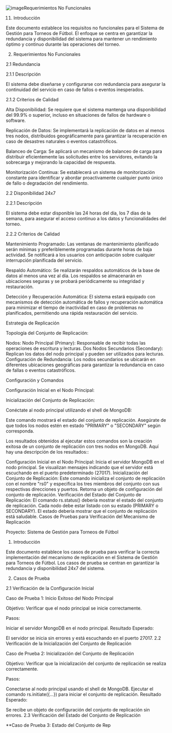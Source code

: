 ![image](https://github.com/Njunco/torneo_deportivo/assets/169322219/826454dd-a874-40fd-9296-7e0d2de07fa5)Requerimientos No Funcionales

11. Introducción

Este documento establece los requisitos no funcionales para el Sistema de Gestión para Torneos de Fútbol. El enfoque se centra en garantizar la redundancia y disponibilidad del sistema para mantener un rendimiento óptimo y continuo durante las operaciones del torneo.

2. Requerimientos No Funcionales

2.1 Redundancia

2.1.1 Descripción

El sistema debe diseñarse y configurarse con redundancia para asegurar la continuidad del servicio en caso de fallos o eventos inesperados.

2.1.2 Criterios de Calidad

Alta Disponibilidad: Se requiere que el sistema mantenga una disponibilidad del 99.9% o superior, incluso en situaciones de fallos de hardware o software.

Replicación de Datos: Se implementará la replicación de datos en al menos tres nodos, distribuidos geográficamente para garantizar la recuperación en caso de desastres naturales o eventos catastróficos.

Balanceo de Carga: Se aplicará un mecanismo de balanceo de carga para distribuir eficientemente las solicitudes entre los servidores, evitando la sobrecarga y mejorando la capacidad de respuesta.

Monitorización Continua: Se establecerá un sistema de monitorización constante para identificar y abordar proactivamente cualquier punto único de fallo o degradación del rendimiento.

2.2 Disponibilidad 24x7

2.2.1 Descripción

El sistema debe estar disponible las 24 horas del día, los 7 días de la semana, para asegurar el acceso continuo a los datos y funcionalidades del torneo.

2.2.2 Criterios de Calidad

Mantenimiento Programado: Las ventanas de mantenimiento planificado serán mínimas y preferiblemente programadas durante horas de baja actividad. Se notificará a los usuarios con anticipación sobre cualquier interrupción planificada del servicio.

Respaldo Automático: Se realizarán respaldos automáticos de la base de datos al menos una vez al día. Los respaldos se almacenarán en ubicaciones seguras y se probará periódicamente su integridad y restauración.

Detección y Recuperación Automática: El sistema estará equipado con mecanismos de detección automática de fallos y recuperación automática para minimizar el tiempo de inactividad en caso de problemas no planificados, permitiendo una rápida restauración del servicio.

Estrategia de Replicación

Topología del Conjunto de Replicación:

Nodos:
Nodo Principal (Primary): Responsable de recibir todas las operaciones de escritura y lecturas.
Dos Nodos Secundarios (Secondary): Replican los datos del nodo principal y pueden ser utilizados para lecturas.
Configuración de Redundancia:
Los nodos secundarios se ubicarán en diferentes ubicaciones geográficas para garantizar la redundancia en caso de fallas o eventos catastróficos.

Configuración y Comandos

Configuración Inicial en el Nodo Principal:

Inicialización del Conjunto de Replicación:

Conéctate al nodo principal utilizando el shell de MongoDB:

Este comando mostrará el estado del conjunto de replicación. Asegúrate de que todos los nodos estén en estado "PRIMARY" o "SECONDARY" según corresponda.

Los resultados obtenidos al ejecutar estos comandos son la creación exitosa de un conjunto de replicación con tres nodos en MongoDB. Aquí hay una descripción de los resultados::

Configuración Inicial en el Nodo Principal: Inicia el servidor MongoDB en el nodo principal. Se visualizan mensajes indicando que el servidor está escuchando en el puerto predeterminado (27017).
Inicialización del Conjunto de Replicación: Este comando inicializa el conjunto de replicación con el nombre "rs0" y especifica los tres miembros del conjunto con sus respectivas direcciones y puertos. Retorna un objeto de configuración del conjunto de replicación.
Verificación del Estado del Conjunto de Replicación: El comando rs.status() debería mostrar el estado del conjunto de replicación. Cada nodo debe estar listado con su estado (PRIMARY o SECONDARY). El estado debería mostrar que el conjunto de replicación está saludable.
Casos de Pruebas para Verificación del Mecanismo de Replicación

Proyecto: Sistema de Gestión para Torneos de Fútbol

1. Introducción

Este documento establece los casos de prueba para verificar la correcta implementación del mecanismo de replicación en el Sistema de Gestión para Torneos de Fútbol. Los casos de prueba se centran en garantizar la redundancia y disponibilidad 24x7 del sistema.

2. Casos de Prueba

2.1 Verificación de la Configuración Inicial

Caso de Prueba 1: Inicio Exitoso del Nodo Principal

Objetivo: Verificar que el nodo principal se inicie correctamente.

Pasos:

Iniciar el servidor MongoDB en el nodo principal.
Resultado Esperado:

El servidor se inicia sin errores y está escuchando en el puerto 27017.
2.2 Verificación de la Inicialización del Conjunto de Replicación

Caso de Prueba 2: Inicialización del Conjunto de Replicación

Objetivo: Verificar que la inicialización del conjunto de replicación se realiza correctamente.

Pasos:

Conectarse al nodo principal usando el shell de MongoDB.
Ejecutar el comando rs.initiate({...}) para iniciar el conjunto de replicación.
Resultado Esperado:

Se recibe un objeto de configuración del conjunto de replicación sin errores.
2.3 Verificación del Estado del Conjunto de Replicación

**Caso de Prueba 3: Estado del Conjunto de Rep


